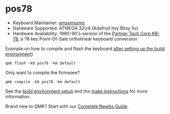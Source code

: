 # pos78

* Keyboard Maintainer: [smssmssms](https://github.com/smssmssms)
* Hardware Supported: ATMEGA 32U4 (Adafruit Itsy Bitsy 5v) 
* Hardware Availability: 1980-90's version of the [Partner Tech Corp KB-78](https://www.partner.com.tw/wp-content/uploads/2019/09/KB-78-G-78-1-190911.pdf); a 78 key Point-Of-Sale ortholinear keyboard conversion
  

Example on how to compile and flash the keyboard [after setting up the build environment](https://docs.qmk.fm/#/getting_started_build_tools))
    
    qmk flash -kb pos78 -km default

Only want to compile the firmware?
    
    qmk compile -kb pos78 -km default

See the [build environment setup](https://docs.qmk.fm/#/getting_started_build_tools) and the [make instructions](https://docs.qmk.fm/#/getting_started_make_guide) for more information. 

Brand new to QMK? Start with our [Complete Newbs Guide](https://docs.qmk.fm/#/newbs).
